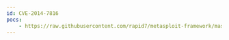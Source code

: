 ```yaml
---
id: CVE-2014-7816
pocs:
    - https://raw.githubusercontent.com/rapid7/metasploit-framework/master/modules/auxiliary/scanner/http/wildfly_traversal.rb
---
```

